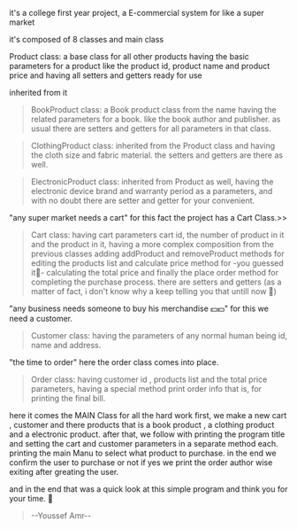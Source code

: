 it's a college first year project, a E-commercial system for like a super market 

it's composed of 8 classes and main class

Product class: a base class for all other products having the basic parameters for a product 
      like the product id, product name and product price and having all setters and getters ready for use
      
inherited from it

>BookProduct class: a Book product class from the name having the related parameters for a book.
like the book author and publisher. as usual there are setters and getters for all parameters in that class.
  
>ClothingProduct class: inherited from the Product class and having the cloth size and fabric material. the setters and getters are there as well.

>ElectronicProduct class: inherited from Product as well, having the electronic device brand and warranty period as a parameters, and with no doubt there are setter and getter for your convenient.

"any super market needs a cart"
for this fact the project has a Cart Class.>>
>Cart class: having cart parameters cart id, the number of product in it and the product in it, having a more complex composition from the previous classes adding addProduct and removeProduct methods for editing the products list and calculate price method for -you guessed it🥳- calculating the total price and finally the place order method for completing the purchase process. there are setters and getters (as a matter of fact, i don't know why a keep telling you that untill now 🙂)

"any business needs someone to buy his merchandise 💵💵"
for this we need a customer.
>Customer class: having the parameters of any normal human being id, name and address.

"the time to order"
here the order class comes into place.
>Order class: having customer id , products list and the total price parameters, having a special method print order info that is, for printing the final bill.



here it comes the MAIN Class for all the hard work
      first, we make a new cart , customer and there products that is a book product
      , a clothing product and a electronic product.
      after that, we follow with printing the program title and setting the cart and customer parameters in a separate method each.
      printing the main Manu to select what product to purchase.
      in the end we confirm the user to purchase or not if yes we print the order author wise exiting after greating the user.

and in the end that was a quick look at this simple program and think you for your time. 🤝
>--Youssef Amr--

